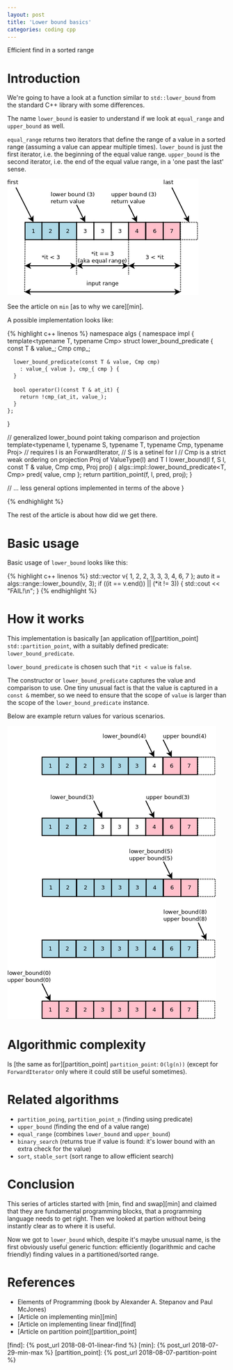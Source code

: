 ```yaml
---
layout: post
title: 'Lower bound basics'
categories: coding cpp
---
```


Efficient find in a sorted range


# Introduction

We're going to have a look at a function similar to `std::lower_bound` from
the standard C++ library with some differences.

The name `lower_bound` is easier to understand if we look at `equal_range` and
`upper_bound` as well.

`equal_range` returns two iterators that define the range of a value in a
sorted range (assuming a value can appear multiple times). `lower_bound` is
just the first iterator, i.e. the beginning of the equal value range.
`upper_bound` is the second iterator, i.e. the end of the equal value range, in
a 'one past the last' sense.

![Lower bound](/assets/2018-08-09-lower-bound/01-lower_bound.png)

See the article on `min` [as to why we care][min].

A possible implementation looks like:

{% highlight c++ linenos %}
namespace algs {
  namespace impl {
    template<typename T, typename Cmp>
    struct lower_bound_predicate {
      const T & value_;
      Cmp cmp_;

      lower_bound_predicate(const T & value, Cmp cmp)
        : value_{ value }, cmp_{ cmp } {
      }

      bool operator()(const T & at_it) {
        return !cmp_(at_it, value_);
      }
    };
  }

  // generalized lower_bound point taking comparison and projection
  template<typename I, typename S, typename T, typename Cmp, typename Proj>
  // requires I is an ForwardIterator,
  //   S is a setinel for I
  //   Cmp is a strict weak ordering on projection Proj of ValueType(I) and T
  I lower_bound(I f, S l, const T & value, Cmp cmp, Proj proj) {
    algs::impl::lower_bound_predicate<T, Cmp> pred{ value, cmp };
    return partition_point(f, l, pred, proj);
  }

  // ... less general options implemented in terms of the above
}

{% endhighlight %}

The rest of the article is about how did we get there.


# Basic usage

Basic usage of `lower_bound` looks like this:

{% highlight c++ linenos %}
  std::vector<char> v{ 1, 2, 2, 3, 3, 3, 4, 6, 7 };
  auto it = algs::range::lower_bound(v, 3);
  if ((it == v.end()) || (*it != 3)) {
    std::cout << "FAIL!\n";
  }
{% endhighlight %}


# How it works

This implementation is basically [an application of][partition_point]
`std::partition_point`, with a suitably defined predicate: 
`lower_bound_predicate`.

`lower_bound_predicate` is chosen such that `*it < value` is `false`.

The constructor or `lower_bound_predicate` captures the value and comparison to
use. One tiny unusual fact is that the value is captured in a `const &`
member, so we need to ensure that the scope of `value` is larger than the scope
of the `lower_bound_predicate` instance.

Below are example return values for various scenarios.

![Lower bound_samples](/assets/2018-08-09-lower-bound/02-lower_bound_samples.png)


# Algorithmic complexity

Is [the same as for][partition_point] `partition_point`: `O(lg(n))` (except for
`ForwardIterator` only where it could still be useful sometimes).

# Related algorithms

- `partition_poing`, `partition_point_n` (finding using predicate)
- `upper_bound` (finding the end of a value range)
- `equal_range` (combines `lower_bound` and `upper_bound`)
- `binary_search` (returns true if value is found: it's lower bound with an
  extra check for the value)
- `sort`, `stable_sort` (sort range to allow efficient search)


# Conclusion

This series of articles started with [min, find and swap][min] and claimed that
they are fundamental programming blocks, that a programming language needs to
get right. Then we looked at partion without being instantly clear as to where
it is useful.

Now we got to `lower_bound` which, despite it's maybe unusual name, is the
first obviously useful generic function: efficiently (logarithmic and cache
friendly) finding values in a partitioned/sorted range.


# References

- Elements of Programming (book by Alexander A. Stepanov and Paul McJones)
- [Article on implementing min][min]
- [Article on implementing linear find][find]
- [Article on partition point][partition_point]


[find]:  {% post_url 2018-08-01-linear-find %}
[min]:  {% post_url 2018-07-29-min-max %}
[partition_point]:  {% post_url 2018-08-07-partition-point %}
